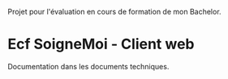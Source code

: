 Projet pour l'évaluation en cours de formation de mon Bachelor.

# Ecf SoigneMoi - Client web

Documentation dans les documents techniques.